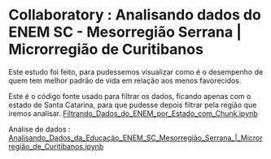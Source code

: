 # Collaboratory : Analisando dados do ENEM SC - Mesorregião Serrana | Microrregião de Curitibanos

Este estudo foi feito, para pudessemos visualizar como é o desempenho de quem tem melhor padrão de vida em relação aos menos favorecidos.

Este é o código fonte usado para filtrar os dados, ficando apenas com o estado de Santa Catarina, para que pudesse depois filtrar pela região que iremos analisar.
[Filtrando_Dados_do_ENEM_por_Estado_com_Chunk.ipynb](/Filtrando_Dados_do_ENEM_por_Estado_com_Chunk.ipynb)

Análise de dados : 
[Analisando_Dados_da_Educação_ENEM_SC_Mesorregião_Serrana_|_Microrregião_de_Curitibanos.ipynb](/Analisando_Dados_da_Educação_ENEM_SC_Mesorregião_Serrana_|_Microrregião_de_Curitibanos.ipynb)
